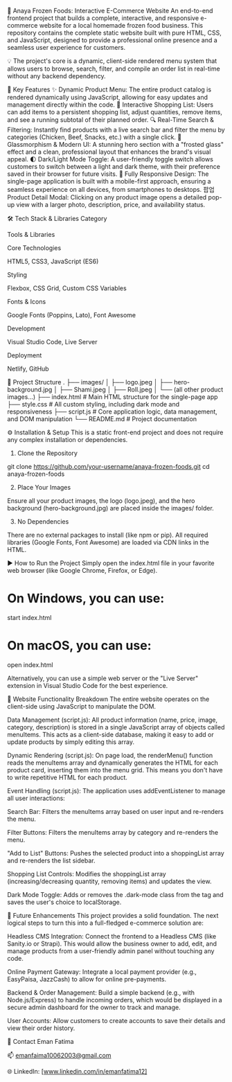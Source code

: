 🍔 Anaya Frozen Foods: Interactive E-Commerce Website
An end-to-end frontend project that builds a complete, interactive, and responsive e-commerce website for a local homemade frozen food business. This repository contains the complete static website built with pure HTML, CSS, and JavaScript, designed to provide a professional online presence and a seamless user experience for customers.

💡 The project's core is a dynamic, client-side rendered menu system that allows users to browse, search, filter, and compile an order list in real-time without any backend dependency.

🌟 Key Features
✨ Dynamic Product Menu: The entire product catalog is rendered dynamically using JavaScript, allowing for easy updates and management directly within the code.
🛒 Interactive Shopping List: Users can add items to a persistent shopping list, adjust quantities, remove items, and see a running subtotal of their planned order.
🔍 Real-Time Search & Filtering: Instantly find products with a live search bar and filter the menu by categories (Chicken, Beef, Snacks, etc.) with a single click.
🎨 Glassmorphism & Modern UI: A stunning hero section with a "frosted glass" effect and a clean, professional layout that enhances the brand's visual appeal.
🌓 Dark/Light Mode Toggle: A user-friendly toggle switch allows customers to switch between a light and dark theme, with their preference saved in their browser for future visits.
📱 Fully Responsive Design: The single-page application is built with a mobile-first approach, ensuring a seamless experience on all devices, from smartphones to desktops.
팝업 Product Detail Modal: Clicking on any product image opens a detailed pop-up view with a larger photo, description, price, and availability status.

🛠️ Tech Stack & Libraries
Category

Tools & Libraries

Core Technologies

HTML5, CSS3, JavaScript (ES6)

Styling

Flexbox, CSS Grid, Custom CSS Variables

Fonts & Icons

Google Fonts (Poppins, Lato), Font Awesome

Development

Visual Studio Code, Live Server

Deployment

Netlify, GitHub

📁 Project Structure
.
├── images/
│   ├── logo.jpeg
│   ├── hero-background.jpg
│   ├── Shami.jpeg
│   ├── Roll.jpeg
│   └── (all other product images...)
├── index.html          # Main HTML structure for the single-page app
├── style.css           # All custom styling, including dark mode and responsiveness
├── script.js           # Core application logic, data management, and DOM manipulation
└── README.md           # Project documentation

⚙️ Installation & Setup
This is a static front-end project and does not require any complex installation or dependencies.

1. Clone the Repository

git clone https://github.com/your-username/anaya-frozen-foods.git
cd anaya-frozen-foods

2. Place Your Images

Ensure all your product images, the logo (logo.jpeg), and the hero background (hero-background.jpg) are placed inside the images/ folder.

3. No Dependencies

There are no external packages to install (like npm or pip). All required libraries (Google Fonts, Font Awesome) are loaded via CDN links in the HTML.

▶️ How to Run the Project
Simply open the index.html file in your favorite web browser (like Google Chrome, Firefox, or Edge).

# On Windows, you can use:
start index.html

# On macOS, you can use:
open index.html

Alternatively, you can use a simple web server or the "Live Server" extension in Visual Studio Code for the best experience.

🧠 Website Functionality Breakdown
The entire website operates on the client-side using JavaScript to manipulate the DOM.

Data Management (script.js):
All product information (name, price, image, category, description) is stored in a single JavaScript array of objects called menuItems. This acts as a client-side database, making it easy to add or update products by simply editing this array.

Dynamic Rendering (script.js):
On page load, the renderMenu() function reads the menuItems array and dynamically generates the HTML for each product card, inserting them into the menu grid. This means you don't have to write repetitive HTML for each product.

Event Handling (script.js):
The application uses addEventListener to manage all user interactions:

Search Bar: Filters the menuItems array based on user input and re-renders the menu.

Filter Buttons: Filters the menuItems array by category and re-renders the menu.

"Add to List" Buttons: Pushes the selected product into a shoppingList array and re-renders the list sidebar.

Shopping List Controls: Modifies the shoppingList array (increasing/decreasing quantity, removing items) and updates the view.

Dark Mode Toggle: Adds or removes the .dark-mode class from the <body> tag and saves the user's choice to localStorage.

🔮 Future Enhancements
This project provides a solid foundation. The next logical steps to turn this into a full-fledged e-commerce solution are:

Headless CMS Integration: Connect the frontend to a Headless CMS (like Sanity.io or Strapi). This would allow the business owner to add, edit, and manage products from a user-friendly admin panel without touching any code.

Online Payment Gateway: Integrate a local payment provider (e.g., EasyPaisa, JazzCash) to allow for online pre-payments.

Backend & Order Management: Build a simple backend (e.g., with Node.js/Express) to handle incoming orders, which would be displayed in a secure admin dashboard for the owner to track and manage.

User Accounts: Allow customers to create accounts to save their details and view their order history.

📧 Contact
Eman Fatima

📫 emanfaima10062003@gmail.com

🌐 LinkedIn: [www.linkedin.com/in/emanfatima12]
